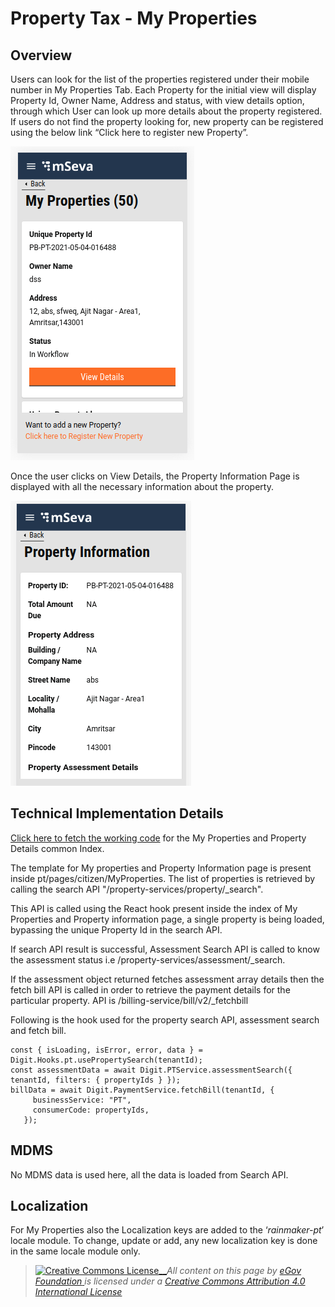 # Property Tax - My Properties

## **Overview**

Users can look for the list of the properties registered under their mobile number in My Properties Tab. Each Property for the initial view will display Property Id, Owner Name, Address and status, with view details option, through which User can look up more details about the property registered. If users do not find the property looking for, new property can be registered using the below link “Click here to register new Property”.

![](../../../.gitbook/assets/screenshot-from-2021-05-04-18-52-15.png)

Once the user clicks on View Details, the Property Information Page is displayed with all the necessary information about the property.

![](../../../.gitbook/assets/screenshot-from-2021-05-04-18-54-49.png)

## **Technical Implementation Details**

[Click here to fetch the working code](https://github.com/egovernments/digit-ui-internals/blob/development/packages/modules/pt/src/pages/citizen/MyProperties/index.js) for the My Properties and Property Details common Index.

The template for My properties and Property Information page is present inside pt/pages/citizen/MyProperties. The list of properties is retrieved by calling the search API "/property-services/property/\_search".

This API is called using the React hook present inside the index of My Properties and Property information page, a single property is being loaded, bypassing the unique Property Id in the search API.

If search API result is successful, Assessment Search API is called to know the assessment status i.e /property-services/assessment/\_search.

If the assessment object returned fetches assessment array details then the fetch bill API is called in order to retrieve the payment details for the particular property. API is /billing-service/bill/v2/\_fetchbill

Following is the hook used for the property search API, assessment search and fetch bill.

```text
const { isLoading, isError, error, data } = Digit.Hooks.pt.usePropertySearch(tenantId);
const assessmentData = await Digit.PTService.assessmentSearch({ tenantId, filters: { propertyIds } });
billData = await Digit.PaymentService.fetchBill(tenantId, {
     businessService: "PT",
     consumerCode: propertyIds,
   });
```

## **MDMS**

No MDMS data is used here, all the data is loaded from Search API.

## **Localization** 

For My Properties also the Localization keys are added to the ‘_rainmaker-pt_’ locale module. To change, update or add, any new localization key is done in the same locale module only.





> [![Creative Commons License](https://i.creativecommons.org/l/by/4.0/80x15.png)\_\_](http://creativecommons.org/licenses/by/4.0/)_All content on this page by_ [_eGov Foundation_ ](https://egov.org.in/)_is licensed under a_ [_Creative Commons Attribution 4.0 International License_](http://creativecommons.org/licenses/by/4.0/)

